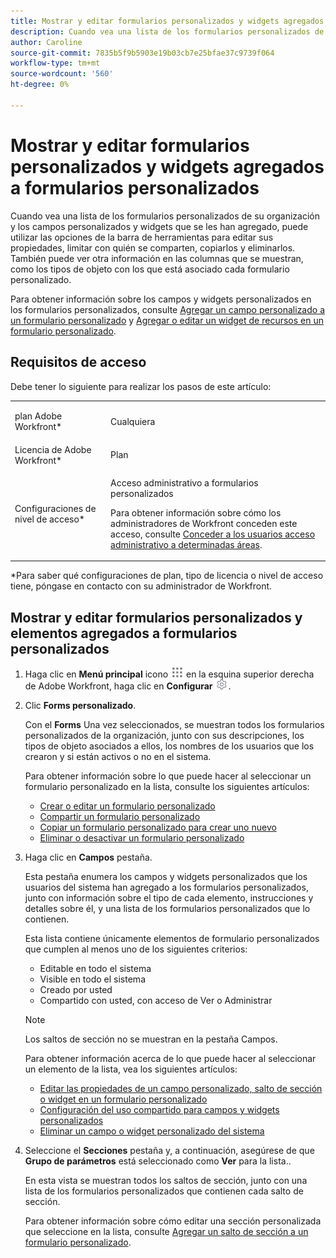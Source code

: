 ```yaml
---
title: Mostrar y editar formularios personalizados y widgets agregados a formularios personalizados
description: Cuando vea una lista de los formularios personalizados de su organización y los campos personalizados y widgets que se les han agregado, puede utilizar las opciones de la barra de herramientas para editar sus propiedades, limitar con quién se comparten, copiarlos y eliminarlos. También puede ver otra información en las columnas que se muestran, como los tipos de objeto con los que está asociado cada formulario personalizado.
author: Caroline
source-git-commit: 7835b5f9b5903e19b03cb7e25bfae37c9739f064
workflow-type: tm+mt
source-wordcount: '560'
ht-degree: 0%

---
```



# Mostrar y editar formularios personalizados y widgets agregados a formularios personalizados

Cuando vea una lista de los formularios personalizados de su organización y los campos personalizados y widgets que se les han agregado, puede utilizar las opciones de la barra de herramientas para editar sus propiedades, limitar con quién se comparten, copiarlos y eliminarlos. También puede ver otra información en las columnas que se muestran, como los tipos de objeto con los que está asociado cada formulario personalizado.

Para obtener información sobre los campos y widgets personalizados en los formularios personalizados, consulte [Agregar un campo personalizado a un formulario personalizado](../../../administration-and-setup/customize-workfront/create-manage-custom-forms/add-a-custom-field-to-a-custom-form.md) y [Agregar o editar un widget de recursos en un formulario personalizado](../../../administration-and-setup/customize-workfront/create-manage-custom-forms/add-widget-or-edit-its-properties-in-a-custom-form.md).

## Requisitos de acceso

Debe tener lo siguiente para realizar los pasos de este artículo:

<table style="table-layout:auto"> 
 <col> 
 <col> 
 <tbody> 
  <tr data-mc-conditions=""> 
   <td role="rowheader"> <p>plan Adobe Workfront*</p> </td> 
   <td>Cualquiera</td> 
  </tr> 
  <tr> 
   <td role="rowheader">Licencia de Adobe Workfront*</td> 
   <td>Plan</td> 
  </tr> 
  <tr data-mc-conditions=""> 
   <td role="rowheader">Configuraciones de nivel de acceso*</td> 
   <td> <p>Acceso administrativo a formularios personalizados</p> <p>Para obtener información sobre cómo los administradores de Workfront conceden este acceso, consulte <a href="../../../administration-and-setup/add-users/configure-and-grant-access/grant-users-admin-access-certain-areas.md" class="MCXref xref">Conceder a los usuarios acceso administrativo a determinadas áreas</a>.</p> </td> 
  </tr> 
 </tbody> 
</table>

&#42;Para saber qué configuraciones de plan, tipo de licencia o nivel de acceso tiene, póngase en contacto con su administrador de Workfront.

## Mostrar y editar formularios personalizados y elementos agregados a formularios personalizados

1. Haga clic en **Menú principal** icono ![](assets/main-menu-icon.png) en la esquina superior derecha de Adobe Workfront, haga clic en **Configurar** ![](assets/gear-icon-settings.png).

1. Clic **Forms personalizado**.

   Con el **Forms** Una vez seleccionados, se muestran todos los formularios personalizados de la organización, junto con sus descripciones, los tipos de objeto asociados a ellos, los nombres de los usuarios que los crearon y si están activos o no en el sistema.

   Para obtener información sobre lo que puede hacer al seleccionar un formulario personalizado en la lista, consulte los siguientes artículos:

   * [Crear o editar un formulario personalizado](../../../administration-and-setup/customize-workfront/create-manage-custom-forms/create-or-edit-a-custom-form.md)
   * [Compartir un formulario personalizado](../../../administration-and-setup/customize-workfront/create-manage-custom-forms/share-access-to-a-custom-form.md)
   * [Copiar un formulario personalizado para crear uno nuevo](../../../administration-and-setup/customize-workfront/create-manage-custom-forms/copy-custom-form-to-create-a-new-one.md)
   * [Eliminar o desactivar un formulario personalizado](../../../administration-and-setup/customize-workfront/create-manage-custom-forms/delete-or-deactivate-a-custom-form.md)

1. Haga clic en **Campos** pestaña.

   Esta pestaña enumera los campos y widgets personalizados que los usuarios del sistema han agregado a los formularios personalizados, junto con información sobre el tipo de cada elemento, instrucciones y detalles sobre él, y una lista de los formularios personalizados que lo contienen.

   Esta lista contiene únicamente elementos de formulario personalizados que cumplen al menos uno de los siguientes criterios:

   * Editable en todo el sistema
   * Visible en todo el sistema
   * Creado por usted
   * Compartido con usted, con acceso de Ver o Administrar

   >[!NOTE]
   >
   >Los saltos de sección no se muestran en la pestaña Campos.

   Para obtener información acerca de lo que puede hacer al seleccionar un elemento de la lista, vea los siguientes artículos:

   * [Editar las propiedades de un campo personalizado, salto de sección o widget en un formulario personalizado](../../../administration-and-setup/customize-workfront/create-manage-custom-forms/edit-a-custom-field.md)
   * [Configuración del uso compartido para campos y widgets personalizados](../../../administration-and-setup/customize-workfront/create-manage-custom-forms/configure-sharing-for-a-custom-field.md)
   * [Eliminar un campo o widget personalizado del sistema](../../../administration-and-setup/customize-workfront/create-manage-custom-forms/delete-a-custom-field.md)


1. Seleccione el **Secciones** pestaña y, a continuación, asegúrese de que **Grupo de parámetros** está seleccionado como **Ver** para la lista..

   En esta vista se muestran todos los saltos de sección, junto con una lista de los formularios personalizados que contienen cada salto de sección.

   Para obtener información sobre cómo editar una sección personalizada que seleccione en la lista, consulte [Agregar un salto de sección a un formulario personalizado](../../../administration-and-setup/customize-workfront/create-manage-custom-forms/add-a-section-break-to-a-custom-form.md).

